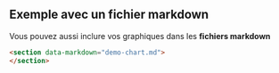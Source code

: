 ## Exemple avec un fichier markdown

Vous pouvez aussi inclure vos graphiques dans les **fichiers markdown**

```html
<section data-markdown="demo-chart.md">    
</section>
```

<div style="height:300px">
    <canvas data-chart="line" >
        <!--
        {
         "data": {
            "labels": ["January"," February"," March"," April"," May"," June"," July"],
            "datasets":[
             {
                "data":[65,59,80,81,56,55,40],
                "label":"My first dataset","backgroundColor":"rgba(20,220,220,.8)"
             },
             {
                "data":[28,48,40,19,86,27,90],
                "label":"My second dataset","backgroundColor":"rgba(220,120,120,.8)"
             }
            ]
         }
        }
        -->
    </canvas>
</div>